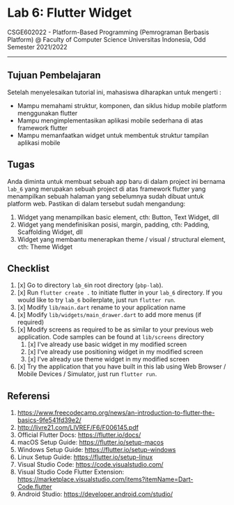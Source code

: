 # Lab 6: Flutter Widget

CSGE602022 - Platform-Based Programming (Pemrograman Berbasis Platform) @
Faculty of Computer Science Universitas Indonesia, Odd Semester 2021/2022

---

## Tujuan Pembelajaran

Setelah menyelesaikan tutorial ini, mahasiswa diharapkan untuk mengerti :

- Mampu memahami struktur, komponen, dan siklus hidup mobile platform menggunakan flutter
- Mampu mengimplementasikan aplikasi mobile sederhana di atas framework flutter 
- Mampu memanfaatkan widget untuk membentuk struktur tampilan aplikasi mobile

## Tugas

Anda diminta untuk membuat sebuah app baru di dalam project ini bernama `lab_6` yang merupakan sebuah project di atas framework flutter yang menampilkan sebuah halaman yang sebelumnya sudah dibuat untuk platform web. Pastikan di dalam tersebut sudah mengandung:

1. Widget yang menampilkan basic element, cth: Button, Text Widget, dll
2. Widget yang mendefinisikan posisi, margin, padding, cth: Padding, Scaffolding Widget, dll
3. Widget yang membantu menerapkan theme / visual / structural element, cth: Theme Widget

## Checklist

1. [x] Go to directory `lab_6`in root directory (`pbp-lab`).
2. [x] Run `flutter create .` to initiate flutter in your `lab_6` directory. If you would like to try `lab_6` boilerplate, just run `flutter run`.
3. [x] Modify `lib/main.dart` rename to your application name
4. [x] Modify `lib/widgets/main_drawer.dart` to add more menus (if required)
5. [x] Modify screens as required to be as similar to your previous web application. Code samples can be found at `lib/screens` directory
   1. [x] I've already use basic widget in my modified screen
   2. [x] I've already use positioning widget in my modified screen
   3. [x] I've already use theme widget in my modified screen
6. [x] Try the application that you have built in this lab using Web Browser / Mobile Devices / Simulator, just run `flutter run`.

## Referensi

1. https://www.freecodecamp.org/news/an-introduction-to-flutter-the-basics-9fe541fd39e2/
2. http://livre21.com/LIVREF/F6/F006145.pdf
3. Official Flutter Docs: https://flutter.io/docs/
4. macOS Setup Guide: https://flutter.io/setup-macos
5. Windows Setup Guide: https://flutter.io/setup-windows
6. Linux Setup Guide: https://flutter.io/setup-linux
7. Visual Studio Code: https://code.visualstudio.com/
8. Visual Studio Code Flutter Extension: https://marketplace.visualstudio.com/items?itemName=Dart-Code.flutter
9. Android Studio: https://developer.android.com/studio/

